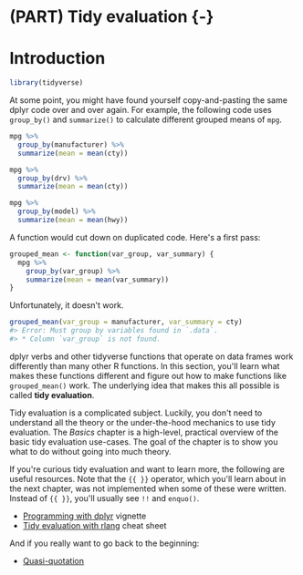 
# (PART) Tidy evaluation {-}

# Introduction


```r
library(tidyverse)
```

At some point, you might have found yourself copy-and-pasting the same dplyr code over and over again. For example, the following code uses `group_by()` and `summarize()` to calculate different grouped means of `mpg`. 


```r
mpg %>% 
  group_by(manufacturer) %>% 
  summarize(mean = mean(cty))

mpg %>% 
  group_by(drv) %>% 
  summarize(mean = mean(cty))

mpg %>% 
  group_by(model) %>% 
  summarize(mean = mean(hwy))
```

A function would cut down on duplicated code. Here's a first pass:


```r
grouped_mean <- function(var_group, var_summary) {
  mpg %>% 
    group_by(var_group) %>% 
    summarize(mean = mean(var_summary))
}
```

Unfortunately, it doesn't work.


```r
grouped_mean(var_group = manufacturer, var_summary = cty)
#> Error: Must group by variables found in `.data`.
#> * Column `var_group` is not found.
```

dplyr verbs and other tidyverse functions that operate on data frames work differently than many other R functions. In this section, you'll learn what makes these functions different and figure out how to make functions like `grouped_mean()` work. The underlying idea that makes this all possible is called __tidy evaluation__.

Tidy evaluation is a complicated subject. Luckily, you don't need to understand all the theory or the under-the-hood mechanics to use tidy evaluation. The _Basics_ chapter is a high-level, practical overview of the basic tidy evaluation use-cases. The goal of the chapter is to show you what to do without going into much theory. 

If you're curious tidy evaluation and want to learn more, the following are useful resources. Note that the `{{ }}` operator, which you'll learn about in the next chapter, was not implemented when some of these were written. Instead of `{{ }}`, you'll usually see `!!` and `enquo()`.

* [Programming with dplyr](https://dplyr.tidyverse.org/articles/programming.html) vignette
* [Tidy evaluation with rlang](https://github.com/rstudio/cheatsheets/blob/master/tidyeval.pdf) cheat sheet

And if you really want to go back to the beginning:

* [Quasi-quotation](https://en.wikipedia.org/wiki/Quasi-quotation)


